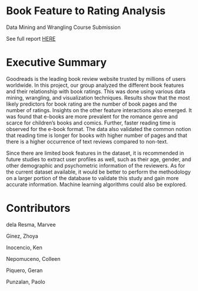 # Book Feature to Rating Analysis

Data Mining and Wrangling Course Submission

See full report [HERE](https://github.com/mbdelaresma/book-feature-to-rating-analysis/blob/main/FinalReport.ipynb)

# Executive Summary

Goodreads is the leading book review website trusted by millions of users worldwide. In this project, our group analyzed the different book features and their relationship with book ratings. This was done using various data mining, wrangling, and visualization techniques. Results show that the most likely predictors for book rating are the number of book pages and the number of ratings. Insights on the other feature interactions also emerged. It was found that e-books are more prevalent for the romance genre and scarce for children’s books and comics. Further, faster reading time is observed for the e-book format. The data also validated the common notion that reading time is longer for books with higher number of pages and that there is a higher occurrence of text reviews compared to non-text.

Since there are limited book features in the dataset, it is recommended in future studies to extract user profiles as well, such as their age, gender, and other demographic and psychometric information of the reviewers. As for the current dataset available, it would be better to perform the methodology on a larger portion of the database to validate this study and gain more accurate information. Machine learning algorithms could also be explored.

# Contributors

dela Resma, Marvee

Ginez, Zhoya

Inocencio, Ken

Nepomuceno, Colleen

Piquero, Geran

Punzalan, Paolo
